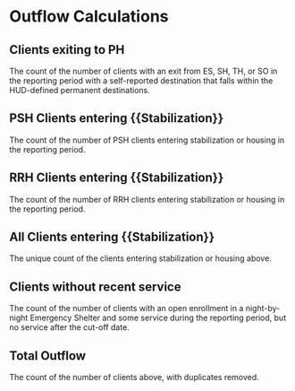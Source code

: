 # Outflow Calculations

## Clients exiting to PH

The count of the number of clients with an exit from ES, SH, TH, or SO in the reporting period with a self-reported destination that falls within the HUD-defined permanent destinations.

## PSH Clients entering {{Stabilization}}

The count of the number of PSH clients entering stabilization or housing in the reporting period.

## RRH Clients entering {{Stabilization}}

The count of the number of RRH clients entering stabilization or housing in the reporting period.

## All Clients entering {{Stabilization}}

The unique count of the clients entering stabilization or housing above.

## Clients without recent service

The count of the number of clients with an open enrollment in a night-by-night Emergency Shelter and some service during the reporting period, but no service after the cut-off date.

## Total Outflow

The count of the number of clients above, with duplicates removed.